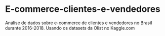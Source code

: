 # E-commerce-clientes-e-vendedores
Análise de dados sobre e-commerce de clientes e vendedores no Brasil durante 2016-2018. Usando os datasets da Olist no Kaggle.com

